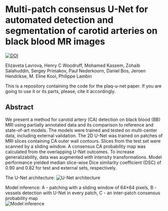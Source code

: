 # Multi-patch consensus U-Net for automated detection and segmentation of carotid arteries on black blood MR images  
[![DOI](https://zenodo.org/badge/481572659.svg)](https://zenodo.org/badge/latestdoi/481572659)  

Elizaveta Lavrova, Henry C Woodruff, Mohamed Kassem, Zohaib Salahuddin, Sergey Primakov, Paul Nederkoorn, Daniel Bos, Jeroen Hendrikse, M. Eline Kooi, Philippe Lambin  
    
This is a repository containing the code for the plaq-u-net paper. If you are going to use it or its parts, please, cite it accordingly.
  
## Abstract
We present a method for carotid artery (CA) detection on black blood (BB) MRI using partially annotated data and its comparison to reference and state-of-art models. The models were trained and tested on multi-center data, including external validation. The 2D U-Net was trained on patches of MRI slices containing CA outer wall contours. Slices from the test set were scanned by a sliding window. A consensus CA probability map was calculated from the overlapping U-Net outcomes. To increase generalizability, data was augmented with intensity transformations. Model performance yielded median slice-wise Dice similarity coefficient (DSC) of 0.90 and 0.82 for test and external sets, respectively.
  
The U-Net architecture:
![U-Net architecture](doc/figure_1.png "U-Net architecture")
  
Model inference: A - patching with a sliding window of 64×64 pixels, B - vessels detection with U-Net in every patch, C - an inter-patch consensus probability map   
![Model inference](doc/figure_2.png "Model inference: A - patching with a sliding window of 64×64 pixels, B - vessels detection with U-Net in every patch, C - an inter-patch consensus probability map")


